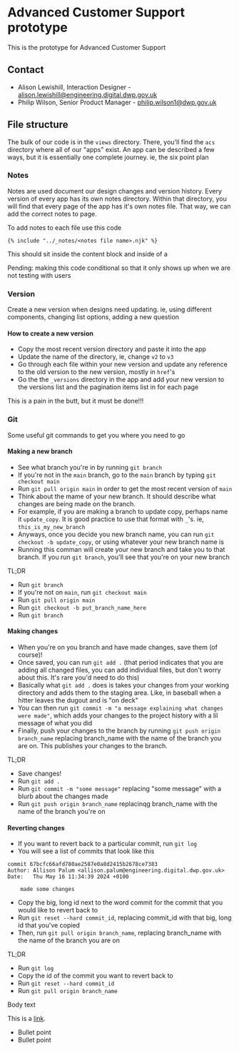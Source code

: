 # Advanced Customer Support prototype

This is the prototype for Advanced Customer Support

## Contact

- Alison Lewishill, Interaction Designer - alison.lewishill@engineering.digital.dwp.gov.uk
- Philip Wilson, Senior Product Manager - philip.wilson1@dwp.gov.uk

## File structure

The bulk of our code is in the `views` directory. There, you'll find the `acs` directory where all of our "apps" exist. An app can be described a few ways, but it is essentially one complete journey. ie, the six point plan

### Notes

Notes are used document our design changes and version history. Every version of every app has its own notes directory. Within that directory, you will find that every page of the app has it's own notes file. That way, we can add the correct notes to page.

To add notes to each file use this code
```
{% include "../_notes/<notes file name>.njk" %}
```
This should sit inside the content block and inside of a <div>
Pending: making this code conditional so that it only shows up when we are not testing with users

### Version

Create a new version when designs need updating. ie, using different components, changing list options, adding a new question

#### How to create a new version

- Copy the most recent version directory and paste it into the app
- Update the name of the directory, ie, change `v2` to `v3`
- Go through each file within your new version and update any reference to the old version to the new version, mostly in `href`'s
- Go the the `_versions` directory in the app and add your new version to the versions list and the pagination items list in for each page

This is a pain in the butt, but it must be done!!!

### Git

Some useful git commands to get you where you need to go

#### Making a new branch

- See what branch you're in by running `git branch`
- If you're not in the `main` branch, go to the `main` branch by typing `git checkout main` 
- Run `git pull origin main` in order to get the most recent version of `main`
- Think about the mame of your new branch. It should describe what changes are being made on the branch.
- For example, if you are making a branch to update copy, perhaps name it `update_copy`. It is good practice to use that format with `_`'s. ie, `this_is_my_new_branch`
- Anyways, once you decide you new branch name, you can run `git checkout -b update_copy`, or using whatever your new branch name is
- Running this comman will create your new branch and take you to that branch. If you run `git branch`, you'll see that you're on your new branch

TL;DR

- Run `git branch`
- If you're not on `main`, run `git checkout main`
- Run `git pull origin main`
- Run `git checkout -b put_branch_name_here`
- Run `git branch`

#### Making changes

- When you're on you branch and have made changes, save them (of course)!
- Once saved, you can run `git add .` (that period indicates that you are adding all changed files, you can add individual files, but don't worry about this. It's rare you'd need to do this)
- Basically what `git add .` does is takes your changes from your working directory and adds them to the staging area. Like, in baseball when a hitter leaves the dugout and is "on deck"
- You can then run `git commit -m "a message explaining what changes were made"`, which adds your changes to the project history with a lil message of what you did
- Finally, push your changes to the branch by running `git push origin branch_name` replacing branch_name with the name of the branch you are on. This publishes your changes to the branch. 

TL;DR

- Save changes!
- Run `git add .`
- Run `git commit -m "some message"` replacing "some message" with a blurb about the changes made
- Run `git push origin branch_name` replacinqg branch_name with the name of the branch you're on

#### Reverting changes

- If you want to revert back to a particular commit, run `git log`
- You will see a list of commits that look like this
```
commit 67bcfc66afd780ae2587e0a8d2415b2678ce7383
Author: Allison Palum <allison.palum@engineering.digital.dwp.gov.uk>
Date:   Thu May 16 11:34:39 2024 +0100

    made some changes
```
- Copy the big, long id next to the word commit for the commit that you would like to revert back to
- Run `git reset --hard commit_id`, replacing commit_id with that big, long id that you've copied
- Then, run `git pull origin branch_name`, replacing branch_name with the name of the branch you are on

TL;DR

- Run `git log`
- Copy the id of the commit you want to revert back to
- Run `git reset --hard commit_id`
- Run `git pull origin branch_name`

Body text

This is a [link](<link>).

- Bullet point
- Bullet point
